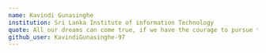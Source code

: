 ```yaml
---
name: Kavindi Gunasinghe
institution: Sri Lanka Institute of information Technology
quote: All our dreams can come true, if we have the courage to pursue them.
github_user: KavindiGunasinghe-97
---
```

